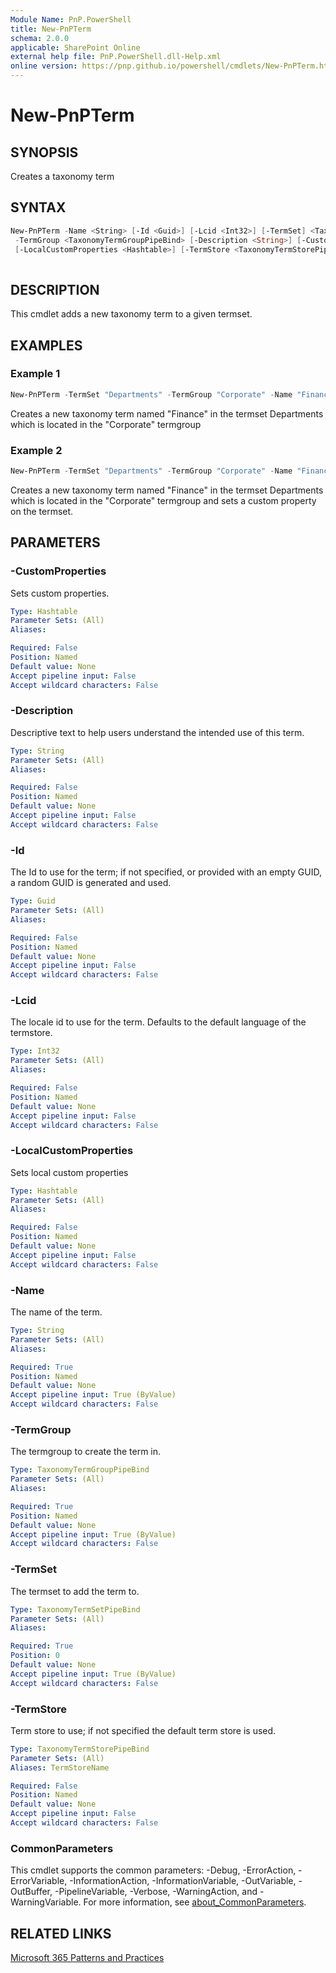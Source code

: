 ```yaml
---
Module Name: PnP.PowerShell
title: New-PnPTerm
schema: 2.0.0
applicable: SharePoint Online
external help file: PnP.PowerShell.dll-Help.xml
online version: https://pnp.github.io/powershell/cmdlets/New-PnPTerm.html
---
```

 
# New-PnPTerm

## SYNOPSIS
Creates a taxonomy term

## SYNTAX

```powershell
New-PnPTerm -Name <String> [-Id <Guid>] [-Lcid <Int32>] [-TermSet] <TaxonomyTermSetPipeBind>
 -TermGroup <TaxonomyTermGroupPipeBind> [-Description <String>] [-CustomProperties <Hashtable>]
 [-LocalCustomProperties <Hashtable>] [-TermStore <TaxonomyTermStorePipeBind>]
 
```

## DESCRIPTION
This cmdlet adds a new taxonomy term to a given termset.

## EXAMPLES

### Example 1
```powershell
New-PnPTerm -TermSet "Departments" -TermGroup "Corporate" -Name "Finance"
```

Creates a new taxonomy term named "Finance" in the termset Departments which is located in the "Corporate" termgroup

### Example 2
```powershell
New-PnPTerm -TermSet "Departments" -TermGroup "Corporate" -Name "Finance" -CustomProperties @{"IsCorporate"="True"}
```

Creates a new taxonomy term named "Finance" in the termset Departments which is located in the "Corporate" termgroup and sets a custom property on the termset.

## PARAMETERS

### -CustomProperties
Sets custom properties. 

```yaml
Type: Hashtable
Parameter Sets: (All)
Aliases:

Required: False
Position: Named
Default value: None
Accept pipeline input: False
Accept wildcard characters: False
```

### -Description
Descriptive text to help users understand the intended use of this term.

```yaml
Type: String
Parameter Sets: (All)
Aliases:

Required: False
Position: Named
Default value: None
Accept pipeline input: False
Accept wildcard characters: False
```

### -Id
The Id to use for the term; if not specified, or provided with an empty GUID, a random GUID is generated and used.

```yaml
Type: Guid
Parameter Sets: (All)
Aliases:

Required: False
Position: Named
Default value: None
Accept pipeline input: False
Accept wildcard characters: False
```

### -Lcid
The locale id to use for the term. Defaults to the default language of the termstore.
```yaml
Type: Int32
Parameter Sets: (All)
Aliases:

Required: False
Position: Named
Default value: None
Accept pipeline input: False
Accept wildcard characters: False
```

### -LocalCustomProperties
Sets local custom properties

```yaml
Type: Hashtable
Parameter Sets: (All)
Aliases:

Required: False
Position: Named
Default value: None
Accept pipeline input: False
Accept wildcard characters: False
```

### -Name
The name of the term.

```yaml
Type: String
Parameter Sets: (All)
Aliases:

Required: True
Position: Named
Default value: None
Accept pipeline input: True (ByValue)
Accept wildcard characters: False
```

### -TermGroup
The termgroup to create the term in.

```yaml
Type: TaxonomyTermGroupPipeBind
Parameter Sets: (All)
Aliases:

Required: True
Position: Named
Default value: None
Accept pipeline input: True (ByValue)
Accept wildcard characters: False
```

### -TermSet
The termset to add the term to.

```yaml
Type: TaxonomyTermSetPipeBind
Parameter Sets: (All)
Aliases:

Required: True
Position: 0
Default value: None
Accept pipeline input: True (ByValue)
Accept wildcard characters: False
```

### -TermStore
Term store to use; if not specified the default term store is used.

```yaml
Type: TaxonomyTermStorePipeBind
Parameter Sets: (All)
Aliases: TermStoreName

Required: False
Position: Named
Default value: None
Accept pipeline input: False
Accept wildcard characters: False
```

### CommonParameters
This cmdlet supports the common parameters: -Debug, -ErrorAction, -ErrorVariable, -InformationAction, -InformationVariable, -OutVariable, -OutBuffer, -PipelineVariable, -Verbose, -WarningAction, and -WarningVariable. For more information, see [about_CommonParameters](http://go.microsoft.com/fwlink/?LinkID=113216).

## RELATED LINKS

[Microsoft 365 Patterns and Practices](https://aka.ms/m365pnp)

